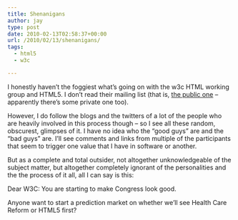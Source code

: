 ```yaml
---
title: Shenanigans
author: jay
type: post
date: 2010-02-13T02:58:37+00:00
url: /2010/02/13/shenanigans/
tags:
  - html5
  - w3c

---
```

I honestly haven’t the foggiest what’s going on with the w3c HTML working group and HTML5. I don’t read their mailing list (that is, [the public one][1] &#8211; apparently there’s some private one too).

However, I do follow the blogs and the twitters of a lot of the people who are heavily involved in this process though &#8211; so I see all these random, obscurest, glimpses of it. I have no idea who the “good guys” are and the “bad guys” are. I’ll see comments and links from multiple of the participants that seem to trigger one value that I have in software or another.

But as a complete and total outsider, not altogether unknowledgeable of the subject matter, but altogether completely ignorant of the personalities and the the process of it all, all I can say is this:

Dear W3C: You are starting to make Congress look good.

Anyone want to start a prediction market on whether we’ll see Health Care Reform or HTML5 first?

 [1]: http://lists.w3.org/Archives/Public/public-html/
